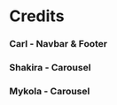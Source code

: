 <h1>Credits</h1>
<h3> Carl - Navbar & Footer </h3>
<h3> Shakira - Carousel</h3>
<h3> Mykola - Carousel </h3>


